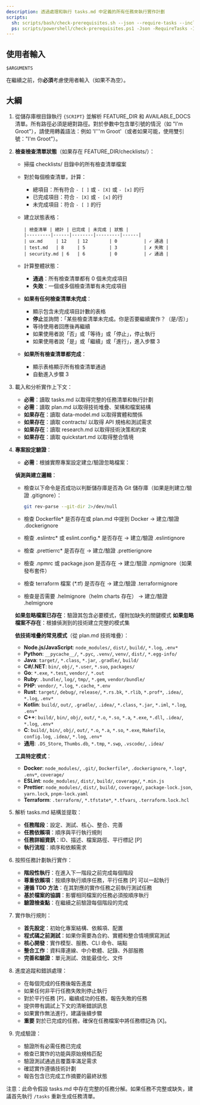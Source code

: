 ```yaml
---
description: 透過處理和執行 tasks.md 中定義的所有任務來執行實作計劃
scripts:
  sh: scripts/bash/check-prerequisites.sh --json --require-tasks --include-tasks
  ps: scripts/powershell/check-prerequisites.ps1 -Json -RequireTasks -IncludeTasks
---
```


## 使用者輸入

```text
$ARGUMENTS
```

在繼續之前，你**必須**考慮使用者輸入（如果不為空）。

## 大綱

1. 從儲存庫根目錄執行 `{SCRIPT}` 並解析 FEATURE_DIR 和 AVAILABLE_DOCS 清單。所有路徑必須是絕對路徑。對於參數中包含單引號的情況（如 "I'm Groot"），請使用轉義語法：例如 'I'\''m Groot'（或者如果可能，使用雙引號："I'm Groot"）。

2. **檢查檢查清單狀態**（如果存在 FEATURE_DIR/checklists/）：
   - 掃描 checklists/ 目錄中的所有檢查清單檔案
   - 對於每個檢查清單，計算：
     * 總項目：所有符合 `- [ ]` 或 `- [X]` 或 `- [x]` 的行
     * 已完成項目：符合 `- [X]` 或 `- [x]` 的行
     * 未完成項目：符合 `- [ ]` 的行
   - 建立狀態表格：
     ```
     | 檢查清單 | 總計 | 已完成 | 未完成 | 狀態 |
     |---------|------|--------|---------|------|
     | ux.md     | 12    | 12        | 0          | ✓ 通過 |
     | test.md   | 8     | 5         | 3          | ✗ 失敗 |
     | security.md | 6   | 6         | 0          | ✓ 通過 |
     ```
   - 計算整體狀態：
     * **通過**：所有檢查清單都有 0 個未完成項目
     * **失敗**：一個或多個檢查清單有未完成項目

   - **如果有任何檢查清單未完成**：
     * 顯示包含未完成項目計數的表格
     * **停止**並詢問：「某些檢查清單未完成。你是否要繼續實作？（是/否）」
     * 等待使用者回應後再繼續
     * 如果使用者說「否」或「等待」或「停止」，停止執行
     * 如果使用者說「是」或「繼續」或「進行」，進入步驟 3

   - **如果所有檢查清單都完成**：
     * 顯示表格顯示所有檢查清單通過
     * 自動進入步驟 3

3. 載入和分析實作上下文：
   - **必需**：讀取 tasks.md 以取得完整的任務清單和執行計劃
   - **必需**：讀取 plan.md 以取得技術堆疊、架構和檔案結構
   - **如果存在**：讀取 data-model.md 以取得實體和關係
   - **如果存在**：讀取 contracts/ 以取得 API 規格和測試需求
   - **如果存在**：讀取 research.md 以取得技術決策和約束
   - **如果存在**：讀取 quickstart.md 以取得整合情境

4. **專案設定驗證**：
   - **必需**：根據實際專案設定建立/驗證忽略檔案：

   **偵測與建立邏輯**：
   - 檢查以下命令是否成功以判斷儲存庫是否為 Git 儲存庫（如果是則建立/驗證 .gitignore）：

     ```sh
     git rev-parse --git-dir 2>/dev/null
     ```
   - 檢查 Dockerfile* 是否存在或 plan.md 中提到 Docker → 建立/驗證 .dockerignore
   - 檢查 .eslintrc* 或 eslint.config.* 是否存在 → 建立/驗證 .eslintignore
   - 檢查 .prettierrc* 是否存在 → 建立/驗證 .prettierignore
   - 檢查 .npmrc 或 package.json 是否存在 → 建立/驗證 .npmignore（如果發布套件）
   - 檢查 terraform 檔案 (*.tf) 是否存在 → 建立/驗證 .terraformignore
   - 檢查是否需要 .helmignore（helm charts 存在） → 建立/驗證 .helmignore

   **如果忽略檔案已存在**：驗證其包含必要模式，僅附加缺失的關鍵模式
   **如果忽略檔案不存在**：根據偵測到的技術建立完整的模式集

   **依技術堆疊的常見模式**（從 plan.md 技術堆疊）：
   - **Node.js/JavaScript**: `node_modules/`, `dist/`, `build/`, `*.log`, `.env*`
   - **Python**: `__pycache__/`, `*.pyc`, `.venv/`, `venv/`, `dist/`, `*.egg-info/`
   - **Java**: `target/`, `*.class`, `*.jar`, `.gradle/`, `build/`
   - **C#/.NET**: `bin/`, `obj/`, `*.user`, `*.suo`, `packages/`
   - **Go**: `*.exe`, `*.test`, `vendor/`, `*.out`
   - **Ruby**: `.bundle/`, `log/`, `tmp/`, `*.gem`, `vendor/bundle/`
   - **PHP**: `vendor/`, `*.log`, `*.cache`, `*.env`
   - **Rust**: `target/`, `debug/`, `release/`, `*.rs.bk`, `*.rlib`, `*.prof*`, `.idea/`, `*.log`, `.env*`
   - **Kotlin**: `build/`, `out/`, `.gradle/`, `.idea/`, `*.class`, `*.jar`, `*.iml`, `*.log`, `.env*`
   - **C++**: `build/`, `bin/`, `obj/`, `out/`, `*.o`, `*.so`, `*.a`, `*.exe`, `*.dll`, `.idea/`, `*.log`, `.env*`
   - **C**: `build/`, `bin/`, `obj/`, `out/`, `*.o`, `*.a`, `*.so`, `*.exe`, `Makefile`, `config.log`, `.idea/`, `*.log`, `.env*`
   - **通用**: `.DS_Store`, `Thumbs.db`, `*.tmp`, `*.swp`, `.vscode/`, `.idea/`

   **工具特定模式**：
   - **Docker**: `node_modules/`, `.git/`, `Dockerfile*`, `.dockerignore`, `*.log*`, `.env*`, `coverage/`
   - **ESLint**: `node_modules/`, `dist/`, `build/`, `coverage/`, `*.min.js`
   - **Prettier**: `node_modules/`, `dist/`, `build/`, `coverage/`, `package-lock.json`, `yarn.lock`, `pnpm-lock.yaml`
   - **Terraform**: `.terraform/`, `*.tfstate*`, `*.tfvars`, `.terraform.lock.hcl`

5. 解析 tasks.md 結構並提取：
   - **任務階段**：設定、測試、核心、整合、完善
   - **任務依賴項**：順序與平行執行規則
   - **任務詳細資訊**：ID、描述、檔案路徑、平行標記 [P]
   - **執行流程**：順序和依賴需求

6. 按照任務計劃執行實作：
   - **階段性執行**：在進入下一階段之前完成每個階段
   - **尊重依賴項**：按順序執行順序任務，平行任務 [P] 可以一起執行
   - **遵循 TDD 方法**：在其對應的實作任務之前執行測試任務
   - **基於檔案的協調**：影響相同檔案的任務必須按順序執行
   - **驗證檢查點**：在繼續之前驗證每個階段的完成

7. 實作執行規則：
   - **首先設定**：初始化專案結構、依賴項、配置
   - **程式碼之前測試**：如果你需要為合約、實體和整合情境撰寫測試
   - **核心開發**：實作模型、服務、CLI 命令、端點
   - **整合工作**：資料庫連線、中介軟體、記錄、外部服務
   - **完善和驗證**：單元測試、效能最佳化、文件

8. 進度追蹤和錯誤處理：
   - 在每個完成的任務後報告進度
   - 如果任何非平行任務失敗則停止執行
   - 對於平行任務 [P]，繼續成功的任務，報告失敗的任務
   - 提供帶有調試上下文的清晰錯誤訊息
   - 如果實作無法進行，建議後續步驟
   - **重要** 對於已完成的任務，確保在任務檔案中將任務標記為 [X]。

9. 完成驗證：
   - 驗證所有必需任務已完成
   - 檢查已實作的功能與原始規格匹配
   - 驗證測試通過且覆蓋率滿足需求
   - 確認實作遵循技術計劃
   - 報告包含已完成工作摘要的最終狀態

注意：此命令假設 tasks.md 中存在完整的任務分解。如果任務不完整或缺失，建議首先執行 `/tasks` 重新生成任務清單。
